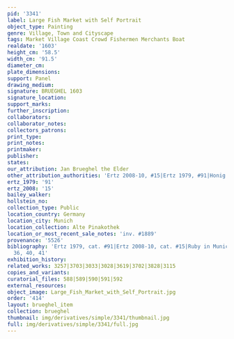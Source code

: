 ```yaml
---
pid: '3341'
label: Large Fish Market with Self Portrait
object_type: Painting
genre: Village, Town and Cityscape
tags: Market Village Coast Crowd Fishermen Merchants Boat
realdate: '1603'
height_cm: '58.5'
width_cm: '91.5'
diameter_cm: 
plate_dimensions: 
support: Panel
drawing_medium: 
signature: BRUEGHEL 1603
signature_location: 
support_marks: 
further_inscription: 
collaborators: 
collaborator_notes: 
collectors_patrons: 
print_type: 
print_notes: 
printmaker: 
publisher: 
states: 
our_attribution: Jan Brueghel the Elder
other_attribution_authorities: 'Ertz 2008-10, #15|Ertz 1979, #91|Honig database'
ertz_1979: '91'
ertz_2008: '15'
bailey_walker: 
hollstein_no: 
collection_type: Public
location_country: Germany
location_city: Munich
location_collection: Alte Pinakothek
location_or_most_recent_sale_notes: 'inv. #1889'
provenance: '5526'
bibliography: 'Ertz 1979, cat. #91|Ertz 2008-10, cat. #15|Ruby in Munich 2013, pp.
  36, 40, 41'
exhibition_history: 
related_works: 3257|3703|3033|3028|3619|3702|3828|3115
copies_and_variants: 
curatorial_files: 588|589|590|591|592
external_resources: 
object_image: Large_Fish_Market_with_Self_Portrait.jpg
order: '414'
layout: brueghel_item
collection: brueghel
thumbnail: img/derivatives/simple/3341/thumbnail.jpg
full: img/derivatives/simple/3341/full.jpg
---
```

